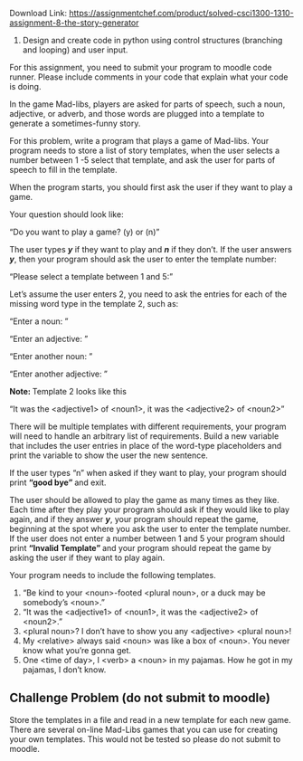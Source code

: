 Download Link: https://assignmentchef.com/product/solved-csci1300-1310-assignment-8-the-story-generator
<br>



<ol>

 <li>Design and create code in python using control structures (branching and looping) and user input.</li>

</ol>

For this assignment, you need to submit your program to moodle code runner. Please include comments in your code that explain what your code is doing.

In the game Mad-libs, players are asked for parts of speech, such a noun, adjective, or adverb, and those words are plugged into a template to generate a sometimes-funny story.




For this problem, write a program that plays a game of Mad-libs. Your program needs to store a list of story templates, when the user selects a number between 1 -5 select that template, and ask the user for parts of speech to fill in the template.




When the program starts, you should first ask the user if they want to play a game.




Your question should look like:

“Do you want to play a game? (y) or (n)”




The user types <strong><em>y</em></strong>​ if they want to play and <strong><em>n</em></strong>​ if they don’t. If the user answers <strong><em>y</em></strong>​​, then your program should ask the user to enter the template number:




“Please select a template between 1 and 5:”




Let’s assume the user enters 2, you need to ask the entries for each of the missing word type in the  template 2, such as:




“Enter a noun:
”

“Enter an adjective:
”

“Enter another noun:
”

“Enter another adjective:
”




<strong>Note: </strong>Template 2 looks like this​

“It was the &lt;adjective1&gt; of &lt;noun1&gt;, it was the &lt;adjective2&gt; of &lt;noun2&gt;”




There will be multiple templates with different requirements, your program will need to handle an arbitrary list of requirements. Build a new variable that includes the user entries in place of the word-type placeholders and print the variable to show the user the new sentence.




If the user types “n” when asked if they want to play, your program should print <strong>“good</strong>​<strong> bye” </strong>and exit.​




The user should be allowed to play the game as many times as they like. Each time after they play your program should ask if they would like to play again, and if they answer <strong><em>y</em></strong>​​, your program should repeat the game, beginning at the spot where you ask the user to enter the template number. If the user does not enter a number between 1 and 5 your program should print <strong>“Invalid</strong>​<strong> Template” </strong>and​ your program should repeat the game by asking the user if they want to play again.




Your program needs to include the following templates.

<ol>

 <li>“Be kind to your &lt;noun&gt;-footed &lt;plural noun&gt;, or a duck may be somebody’s &lt;noun&gt;.”</li>

 <li>“It was the &lt;adjective1&gt; of &lt;noun1&gt;, it was the &lt;adjective2&gt; of &lt;noun2&gt;.”</li>

 <li>&lt;plural noun&gt;? I don’t have to show you any &lt;adjective&gt; &lt;plural noun&gt;!</li>

 <li>My &lt;relative&gt; always said &lt;noun&gt; was like a box of &lt;noun&gt;. You never know what you’re gonna get.</li>

 <li>One &lt;time of day&gt;, I &lt;verb&gt; a &lt;noun&gt; in my pajamas. How he got in my pajamas, I don’t know.</li>

</ol>







<h2>Challenge Problem (do not submit to moodle)</h2>

Store the templates in a file and read in a new template for each new game. There are several on-line Mad-Libs games that you can use for creating your own templates. This would not be tested so please do not submit to moodle.


